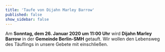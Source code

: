 ```yaml
---
title: 'Taufe von Dijahn Marley Barrow'
published: false
show_sidebar: false
---
```


Am **Sonntag, dem 26. Januar 2020 um 11:00 Uhr** wird **Dijahn Marley Barrow** in der **Gemeinde Berlin-SMH** getauft. Wir wollen den Lebensweg des Täuflings in unsere Gebete mit einschließen.